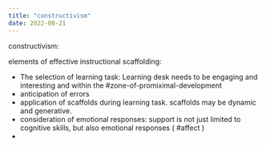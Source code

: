 ```yaml
---
title: "constructivism"
date: 2022-08-21
---
```

constructivism:

elements of effective instructional scaffolding: 
- The selection of learning task: Learning desk needs to be engaging and interesting and within the #zone-of-promiximal-development
- anticipation of errors
- application of scaffolds during learning task. scaffolds may be dynamic and generative.
- consideration of emotional responses: support is not just limited to cognitive skills, but also emotional responses ( #affect )
- 